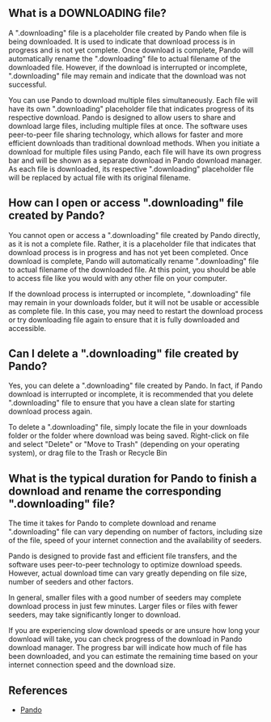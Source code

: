## What is a DOWNLOADING file?

A ".downloading" file is a placeholder file created by Pando when file is being downloaded. It is used to indicate that download process is in progress and is not yet complete. Once download is complete, Pando will automatically rename the ".downloading" file to actual filename of the downloaded file. However, if the download is interrupted or incomplete, ".downloading" file may remain and indicate that the download was not successful.

You can use Pando to download multiple files simultaneously. Each file will have its own ".downloading" placeholder file that indicates progress of its respective download. Pando is designed to allow users to share and download large files, including multiple files at once. The software uses peer-to-peer file sharing technology, which allows for faster and more efficient downloads than traditional download methods. When you initiate a download for multiple files using Pando, each file will have its own progress bar and will be shown as a separate download in Pando download manager. As each file is downloaded, its respective ".downloading" placeholder file will be replaced by actual file with its original filename.

## How can I open or access ".downloading" file created by Pando?

You cannot open or access a ".downloading" file created by Pando directly, as it is not a complete file. Rather, it is a placeholder file that indicates that download process is in progress and has not yet been completed. Once download is complete, Pando will automatically rename ".downloading" file to actual filename of the downloaded file. At this point, you should be able to access file like you would with any other file on your computer.

If the download process is interrupted or incomplete, ".downloading" file may remain in your downloads folder, but it will not be usable or accessible as complete file. In this case, you may need to restart the download process or try downloading file again to ensure that it is fully downloaded and accessible.

## Can I delete a ".downloading" file created by Pando?

Yes, you can delete a ".downloading" file created by Pando. In fact, if Pando download is interrupted or incomplete, it is recommended that you delete ".downloading" file to ensure that you have a clean slate for starting download process again.

To delete a ".downloading" file, simply locate the file in your downloads folder or the folder where download was being saved. Right-click on file and select "Delete" or "Move to Trash" (depending on your operating system), or drag file to the Trash or Recycle Bin

## What is the typical duration for Pando to finish a download and rename the corresponding ".downloading" file?

The time it takes for Pando to complete download and rename ".downloading" file can vary depending on number of factors, including size of the file, speed of your internet connection and the availability of seeders.

Pando is designed to provide fast and efficient file transfers, and the software uses peer-to-peer technology to optimize download speeds. However, actual download time can vary greatly depending on file size, number of seeders and other factors.

In general, smaller files with a good number of seeders may complete download process in just few minutes. Larger files or files with fewer seeders, may take significantly longer to download.

If you are experiencing slow download speeds or are unsure how long your download will take, you can check progress of the download in Pando download manager. The progress bar will indicate how much of file has been downloaded, and you can estimate the remaining time based on your internet connection speed and the download size.

## References
* [Pando](https://download.cnet.com/Pando/3000-2196_4-10546621.html)
